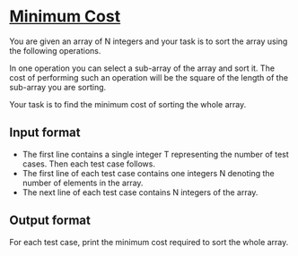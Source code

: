 # [Minimum Cost][link]

You are given an array of N integers and your task is to sort the array using the following operations.

In one operation you can select a sub-array of the array and sort it. The cost of performing such an operation will be the square of the length of the sub-array you are sorting.

Your task is to find the minimum cost of sorting the whole array.

## Input format

- The first line contains a single integer T representing the number of test cases. Then each test case follows.
- The first line of each test case contains one integers N denoting the number of elements in the array.
- The next line of each test case contains N integers of the array.

## Output format

For each test case, print the minimum cost required to sort the whole array.

[link]: https://www.hackerearth.com/practice/algorithms/greedy/basics-of-greedy-algorithms/practice-problems/algorithm/minimum-cost-14-143d011a/

